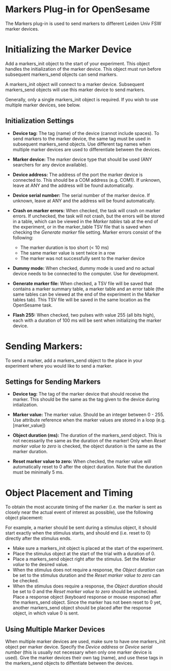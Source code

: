 # Markers Plug-in for OpenSesame
The Markers plug-in is used to send markers to different Leiden Univ FSW marker devices.

# Initializing the Marker Device
Add a markers_init object to the start of your experiment. This object handles the initialization of the marker device. This object must run before subsequent markers_send objects can send markers.

A markers_init object  will connect to a marker device. Subsequent markers_send objects will use this marker device to send markers.

Generally, only a single markers_init object is required. If you wish to use multiple marker devices, see below.

## Initialization Settings
- **Device tag:** The tag (name) of the device (cannot include spaces). To send markers to the marker device, the same tag must be used in subsequent markers_send objects. Use different tag names when multiple marker devices are used to differentiate between the devices.

- **Marker device:** The marker device type that should be used (ANY searchers for any device available). 

- **Device address:** The address of the port the marker device is connected to. This should be a COM address (e.g. COM1). If unknown, leave at ANY and the address will be found automatically.

- **Device serial number:** The serial number of the marker device. If unknown, leave at ANY and the address will be found automatically. 

- **Crash on marker errors:** When checked, the task will crash on marker errors. If unchecked, the task will not crash, but the errors will be stored in a table, which can be viewed in the *Marker tables* tab at the end of the experiment, or in the marker_table TSV file that is saved when checking the *Generate marker* file setting. Marker errors consist of the following: 
    - The marker duration is too short (< 10 ms)
    - The same marker value is sent twice in a row
    - The marker was not successfully sent to the marker device

- **Dummy mode:** When checked, dummy mode is used and no actual device needs to be connected to the computer. Use for development.

- **Generate marker file:** When checked, a TSV file will be saved that contains a marker summary table, a marker table and an error table (the same tables can be viewed at the end of the experiment in the Marker tables tab). This TSV file will be saved in the same location as the OpenSesame task.

- **Flash 255:** When checked, two pulses with value 255 (all bits high), each with a duration of 100 ms will be sent when initializing the marker device. 


# Sending Markers:
To send a marker, add a markers_send object to the place in your experiment where you would like to send a marker.

## Settings for Sending Markers
- **Device tag:** The tag of the marker device that should receive the marker. This should be the same as the tag given to the device during intialization.

- **Marker value:** The marker value. Should be an integer between 0 - 255. Use attribute reference when the marker values are stored in a loop (e.g. [marker_value])

- **Object duration (ms):** The duration of the markers_send object. This is not necessarily the same as the duration of the marker! Only when *Reset marker value to zero* is checked, the object duration is the same as the marker duration. 

- **Reset marker value to zero:** When checked, the marker value will automatically reset to 0 after the object duration. Note that the duration must be minimally 5 ms. 

# Object Placement and Timing
To obtain the most accurate timing of the marker (i.e. the marker is sent as closely near the actual event of interest as possible), use the following object placement:

For example, a marker should be sent during a stimulus object, it should start exactly when the stimulus starts, and should end (i.e. reset to 0) directly after the stimulus ends. 

- Make sure a markers_init object is placed at the start of the experiment.
- Place the stimulus object at the start of the trial with a duration of 0.
- Place a markers_send object right after the stimulus. Set the *Marker value* to the desired value. 
- When the stimulus does not require a response, the *Object duration* can be set to the stimulus duration and the *Reset marker value to zero* can be checked. 
- When the stimulus does require a response, the *Object duration* should be set to 0 and the *Reset marker value to zero* should be unchecked. Place a response object (keyboard response or mouse response) after the markers_send object. Since the marker has not been reset to 0 yet, another markers_send object should be placed after the response object, in which value 0 is sent. 

## Using Multiple Marker Devices
When multiple marker devices are used, make sure to have one markers_init object per marker device. Specify the *Device address* or *Device serial number* (this is usually not necessary when only one marker device is used). Give the marker devices their own tag (name), and use these tags in the markers_send objects to diffentiate between the devices.
